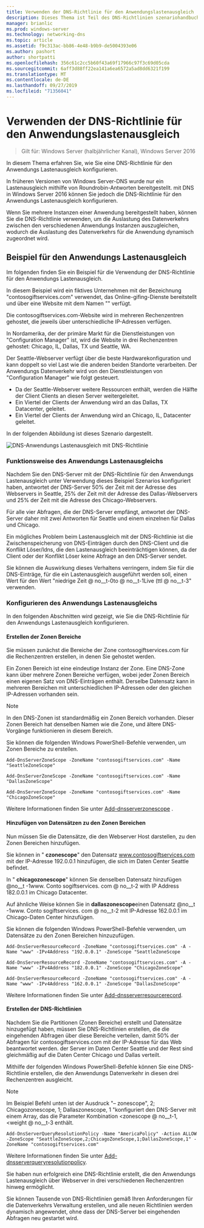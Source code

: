 ```yaml
---
title: Verwenden der DNS-Richtlinie für den Anwendungslastenausgleich
description: Dieses Thema ist Teil des DNS-Richtlinien szenariohandbuchs für Windows Server 2016.
manager: brianlic
ms.prod: windows-server
ms.technology: networking-dns
ms.topic: article
ms.assetid: f9c313ac-bb86-4e48-b9b9-de5004393e06
ms.author: pashort
author: shortpatti
ms.openlocfilehash: 356c61c2cc5b60f43a69f17966c97f3c69d05cda
ms.sourcegitcommit: 6aff3d88ff22ea141a6ea6572a5ad8dd6321f199
ms.translationtype: MT
ms.contentlocale: de-DE
ms.lasthandoff: 09/27/2019
ms.locfileid: "71356041"
---
```

# <a name="use-dns-policy-for-application-load-balancing"></a>Verwenden der DNS-Richtlinie für den Anwendungslastenausgleich

>Gilt für: Windows Server (halbjährlicher Kanal), Windows Server 2016

In diesem Thema erfahren Sie, wie Sie eine DNS-Richtlinie für den Anwendungs Lastenausgleich konfigurieren.

In früheren Versionen von Windows Server-DNS wurde nur ein Lastenausgleich mithilfe von Roundrobin-Antworten bereitgestellt. mit DNS in Windows Server 2016 können Sie jedoch die DNS-Richtlinie für den Anwendungs Lastenausgleich konfigurieren.

Wenn Sie mehrere Instanzen einer Anwendung bereitgestellt haben, können Sie die DNS-Richtlinie verwenden, um die Auslastung des Datenverkehrs zwischen den verschiedenen Anwendungs Instanzen auszugleichen, wodurch die Auslastung des Datenverkehrs für die Anwendung dynamisch zugeordnet wird.

## <a name="example-of-application-load-balancing"></a>Beispiel für den Anwendungs Lastenausgleich

Im folgenden finden Sie ein Beispiel für die Verwendung der DNS-Richtlinie für den Anwendungs Lastenausgleich.

In diesem Beispiel wird ein fiktives Unternehmen mit der Bezeichnung "contosogiftservices.com" verwendet, das Online-gifing-Dienste bereitstellt und über eine Website mit dem Namen "" verfügt.

Die contosogiftservices.com-Website wird in mehreren Rechenzentren gehostet, die jeweils über unterschiedliche IP-Adressen verfügen.

In Nordamerika, der der primäre Markt für die Dienstleistungen von "Configuration Manager" ist, wird die Website in drei Rechenzentren gehostet: Chicago, IL, Dallas, TX und Seattle, WA.

Der Seattle-Webserver verfügt über die beste Hardwarekonfiguration und kann doppelt so viel Last wie die anderen beiden Standorte verarbeiten. Der Anwendungs Datenverkehr wird von den Dienstleistungen von "Configuration Manager" wie folgt gesteuert.

- Da der Seattle-Webserver weitere Ressourcen enthält, werden die Hälfte der Client Clients an diesen Server weitergeleitet.
- Ein Viertel der Clients der Anwendung wird an das Dallas, TX Datacenter, geleitet.
- Ein Viertel der Clients der Anwendung wird an Chicago, IL, Datacenter geleitet.

In der folgenden Abbildung ist dieses Szenario dargestellt.

![DNS-Anwendungs Lastenausgleich mit DNS-Richtlinie](../../media/Dns-App-Lb/dns-app-lb.jpg)


### <a name="how-application-load-balancing-works"></a>Funktionsweise des Anwendungs Lastenausgleichs

Nachdem Sie den DNS-Server mit der DNS-Richtlinie für den Anwendungs Lastenausgleich unter Verwendung dieses Beispiel Szenarios konfiguriert haben, antwortet der DNS-Server 50% der Zeit mit der Adresse des Webservers in Seattle, 25% der Zeit mit der Adresse des Dallas-Webservers und 25% der Zeit mit die Adresse des Chicago-Webservers.

Für alle vier Abfragen, die der DNS-Server empfängt, antwortet der DNS-Server daher mit zwei Antworten für Seattle und einem einzelnen für Dallas und Chicago.

Ein mögliches Problem beim Lastenausgleich mit der DNS-Richtlinie ist die Zwischenspeicherung von DNS-Einträgen durch den DNS-Client und die Konflikt Löser/ldns, die den Lastenausgleich beeinträchtigen können, da der Client oder der Konflikt Löser keine Abfrage an den DNS-Server sendet.

Sie können die Auswirkung dieses Verhaltens verringern, indem Sie für die DNS-Einträge, für die ein Lastenausgleich ausgeführt werden soll, einen Wert für den Wert "niedrige Zeit @ no__t-0to @ no__t-1Live \(ttl @ no__t-3" verwenden.

### <a name="how-to-configure-application-load-balancing"></a>Konfigurieren des Anwendungs Lastenausgleichs

In den folgenden Abschnitten wird gezeigt, wie Sie die DNS-Richtlinie für den Anwendungs Lastenausgleich konfigurieren.

#### <a name="create-the-zone-scopes"></a>Erstellen der Zonen Bereiche

Sie müssen zunächst die Bereiche der Zone contosogiftservices.com für die Rechenzentren erstellen, in denen Sie gehostet werden.

Ein Zonen Bereich ist eine eindeutige Instanz der Zone. Eine DNS-Zone kann über mehrere Zonen Bereiche verfügen, wobei jeder Zonen Bereich einen eigenen Satz von DNS-Einträgen enthält. Derselbe Datensatz kann in mehreren Bereichen mit unterschiedlichen IP-Adressen oder den gleichen IP-Adressen vorhanden sein.

>[!NOTE]
>In den DNS-Zonen ist standardmäßig ein Zonen Bereich vorhanden. Dieser Zonen Bereich hat denselben Namen wie die Zone, und ältere DNS-Vorgänge funktionieren in diesem Bereich.

Sie können die folgenden Windows PowerShell-Befehle verwenden, um Zonen Bereiche zu erstellen.
    
    Add-DnsServerZoneScope -ZoneName "contosogiftservices.com" -Name "SeattleZoneScope"
    
    Add-DnsServerZoneScope -ZoneName "contosogiftservices.com" -Name "DallasZoneScope"
    
    Add-DnsServerZoneScope -ZoneName "contosogiftservices.com" -Name "ChicagoZoneScope"

Weitere Informationen finden Sie unter [Add-dnsserverzonescope](https://docs.microsoft.com/powershell/module/dnsserver/add-dnsserverzonescope?view=win10-ps) .

#### <a name="bkmk_records"></a>Hinzufügen von Datensätzen zu den Zonen Bereichen

Nun müssen Sie die Datensätze, die den Webserver Host darstellen, zu den Zonen Bereichen hinzufügen.

Sie können in " **czonescope**" den Datensatz www.contosogiftservices.com mit der IP-Adresse 192.0.0.1 hinzufügen, die sich im Daten Center Seattle befindet.

In " **chicagozonescope**" können Sie denselben Datensatz hinzufügen @no__t -1www. Conto sogiftservices. com @ no__t-2 with IP Address 182.0.0.1 im Chicago Datacenter.

Auf ähnliche Weise können Sie in **dallaszonescope**einen Datensatz @no__t -1www. Conto sogiftservices. com @ no__t-2 mit IP-Adresse 162.0.0.1 im Chicago-Daten Center hinzufügen.

Sie können die folgenden Windows PowerShell-Befehle verwenden, um Datensätze zu den Zonen Bereichen hinzuzufügen.
    
    Add-DnsServerResourceRecord -ZoneName "contosogiftservices.com" -A -Name "www" -IPv4Address "192.0.0.1" -ZoneScope "SeattleZoneScope
    
    Add-DnsServerResourceRecord -ZoneName "contosogiftservices.com" -A -Name "www" -IPv4Address "182.0.0.1" -ZoneScope "ChicagoZoneScope"
    
    Add-DnsServerResourceRecord -ZoneName "contosogiftservices.com" -A -Name "www" -IPv4Address "162.0.0.1" -ZoneScope "DallasZoneScope"
    

Weitere Informationen finden Sie unter [Add-dnsserverresourcerecord](https://docs.microsoft.com/powershell/module/dnsserver/add-dnsserverresourcerecord?view=win10-ps).

#### <a name="bkmk_policies"></a>Erstellen der DNS-Richtlinien

Nachdem Sie die Partitionen (Zonen Bereiche) erstellt und Datensätze hinzugefügt haben, müssen Sie DNS-Richtlinien erstellen, die die eingehenden Abfragen über diese Bereiche verteilen, damit 50% der Abfragen für contosogiftservices.com mit der IP-Adresse für das Web beantwortet werden. der Server im Daten Center Seattle und der Rest sind gleichmäßig auf die Daten Center Chicago und Dallas verteilt.

Mithilfe der folgenden Windows PowerShell-Befehle können Sie eine DNS-Richtlinie erstellen, die den Anwendungs Datenverkehr in diesen drei Rechenzentren ausgleicht.

>[!NOTE]
>Im Beispiel Befehl unten ist der Ausdruck "– zonescope", 2; Chicagozonescope, 1; Dallaszonescope, 1 "konfiguriert den DNS-Server mit einem Array, das die Parameter Kombination \<zonescope @ no__t-1, \<weight @ no__t-3 enthält.
    
    Add-DnsServerQueryResolutionPolicy -Name "AmericaPolicy" -Action ALLOW -ZoneScope "SeattleZoneScope,2;ChicagoZoneScope,1;DallasZoneScope,1" -ZoneName "contosogiftservices.com"
    

Weitere Informationen finden Sie unter [Add-dnsserverqueryresolutionpolicy](https://docs.microsoft.com/powershell/module/dnsserver/add-dnsserverqueryresolutionpolicy?view=win10-ps).  

Sie haben nun erfolgreich eine DNS-Richtlinie erstellt, die den Anwendungs Lastenausgleich über Webserver in drei verschiedenen Rechenzentren hinweg ermöglicht.

Sie können Tausende von DNS-Richtlinien gemäß Ihren Anforderungen für die Datenverkehrs Verwaltung erstellen, und alle neuen Richtlinien werden dynamisch angewendet, ohne dass der DNS-Server bei eingehenden Abfragen neu gestartet wird.
